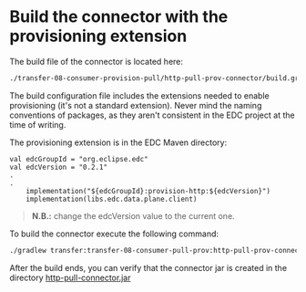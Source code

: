 # Build the connector with the provisioning extension
The build file of the connector is located here:
```bash
./transfer-08-consumer-provision-pull/http-pull-prov-connector/build.gradle.kts
```
The build configuration file includes the extensions needed to enable provisioning (it's not a standard extension). Never mind the naming conventions of packages, as they aren't consistent in the EDC project at the time of writing. 

The provisioning extension is in the EDC Maven directory:

```config
val edcGroupId = "org.eclipse.edc"
val edcVersion = "0.2.1"
.
.
    implementation("${edcGroupId}:provision-http:${edcVersion}")
    implementation(libs.edc.data.plane.client)
```
> **N.B.:** change the edcVersion value to the current one.

To build the connector execute the following command:

```bash
./gradlew transfer:transfer-08-consumer-pull-prov:http-pull-prov-connector:build
```

After the build ends, you can verify that the connector jar is created in the directory
[http-pull-connector.jar](http-pull-connector/build/libs/http-pull-connector.jar)